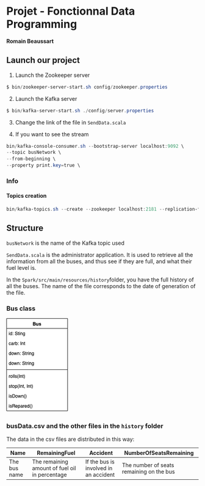 # Projet - Fonctionnal Data Programming

**Romain Beaussart**

## Launch our project

1. Launch the Zookeeper server

```powershell
$ bin/zookeeper-server-start.sh config/zookeeper.properties
```

2. Launch the Kafka server

```powershell
$ bin/kafka-server-start.sh ./config/server.properties
```

3. Change the link of the file in `SendData.scala`

4. If you want to see the stream

```powershell
bin/kafka-console-consumer.sh --bootstrap-server localhost:9092 \
--topic busNetwork \
--from-beginning \
--property print.key=true \
```



### Info

#### Topics creation

```powershell
bin/kafka-topics.sh --create --zookeeper localhost:2181 --replication-factor 1 --partitions 1 --topic busNetwork
```



## Structure

`busNetwork` is the name of the Kafka topic used

`SendData.scala` is the administrator application. It is used to retrieve all the information from all the buses, and thus see if they are full, and what their fuel level is.

In the `Spark/src/main/resources/history`folder, you have the full history of all the buses. The name of the file corresponds to the date of generation of the file.



### Bus class

![BusClass](Others/Untitled%20Diagram.png)



### busData.csv and the other files in the `history` folder

The data in the csv files are distributed in this way:

| Name         | RemainingFuel                                  | Accident                              | NumberOfSeatsRemaining                   |
| ------------ | ---------------------------------------------- | ------------------------------------- | ---------------------------------------- |
| The bus name | The remaining amount of fuel oil in percentage | If the bus is involved in an accident | The number of seats remaining on the bus |


